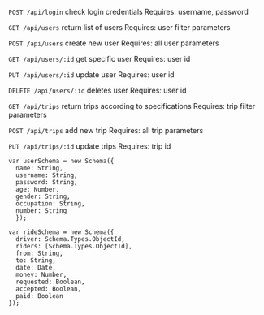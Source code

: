 `POST /api/login` check login credentials
Requires: username, password


`GET /api/users` return list of users
Requires: user filter parameters


`POST /api/users` create new user
Requires: all user parameters


`GET /api/users/:id` get specific user
Requires: user id


`PUT /api/users/:id` update user
Requires: user id


`DELETE /api/users/:id` deletes user
Requires: user id


`GET /api/trips` return trips according to specifications
Requires: trip filter parameters


`POST /api/trips` add new trip
Requires: all trip parameters


`PUT /api/trips/:id` update trips
Requires: trip id

```
var userSchema = new Schema({
  name: String,
  username: String,
  password: String,
  age: Number,
  gender: String,
  occupation: String,
  number: String
  });
```


```
var rideSchema = new Schema({
  driver: Schema.Types.ObjectId,
  riders: [Schema.Types.ObjectId],
  from: String,
  to: String,
  date: Date,
  money: Number,
  requested: Boolean,
  accepted: Boolean,
  paid: Boolean
});
```
